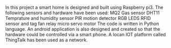 In this project a smart home is designed and built using Raspberry pi3. The following sensors and hardware have been used: 
MQ2 Gas sensor
DHT11 Temprature and humidity sensor
PIR motion detector
RGB LEDS
RFID sensor and tag
fan
relay
micro servo motor
The code is written in Python language. An android application is also designed and created so that the hardware could be controlled via a smart phone. A locan IOT platform called ThingTalk has been used as a network.
